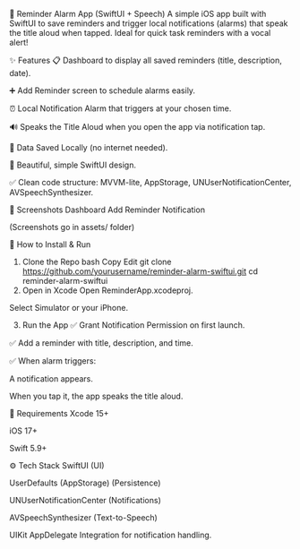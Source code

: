 📱 Reminder Alarm App (SwiftUI + Speech)
A simple iOS app built with SwiftUI to save reminders and trigger local notifications (alarms) that speak the title aloud when tapped. Ideal for quick task reminders with a vocal alert!

✨ Features
📋 Dashboard to display all saved reminders (title, description, date).

➕ Add Reminder screen to schedule alarms easily.

⏰ Local Notification Alarm that triggers at your chosen time.

🔊 Speaks the Title Aloud when you open the app via notification tap.

💾 Data Saved Locally (no internet needed).

📱 Beautiful, simple SwiftUI design.

✅ Clean code structure: MVVM-lite, AppStorage, UNUserNotificationCenter, AVSpeechSynthesizer.

📸 Screenshots
Dashboard	Add Reminder	Notification

(Screenshots go in assets/ folder)

🚀 How to Install & Run
1. Clone the Repo
bash
Copy
Edit
git clone https://github.com/yourusername/reminder-alarm-swiftui.git
cd reminder-alarm-swiftui
2. Open in Xcode
Open ReminderApp.xcodeproj.

Select Simulator or your iPhone.

3. Run the App
✅ Grant Notification Permission on first launch.

✅ Add a reminder with title, description, and time.

✅ When alarm triggers:

A notification appears.

When you tap it, the app speaks the title aloud.

📌 Requirements
Xcode 15+

iOS 17+

Swift 5.9+

⚙️ Tech Stack
SwiftUI (UI)

UserDefaults (AppStorage) (Persistence)

UNUserNotificationCenter (Notifications)

AVSpeechSynthesizer (Text-to-Speech)

UIKit AppDelegate Integration for notification handling.

